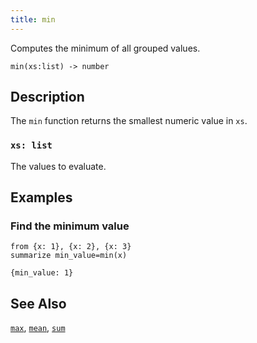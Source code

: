 ```yaml
---
title: min
---
```


Computes the minimum of all grouped values.

```tql
min(xs:list) -> number
```

## Description

The `min` function returns the smallest numeric value in `xs`.

### `xs: list`

The values to evaluate.

## Examples

### Find the minimum value

```tql
from {x: 1}, {x: 2}, {x: 3}
summarize min_value=min(x)
```

```tql
{min_value: 1}
```

## See Also

[`max`](max), [`mean`](mean), [`sum`](sum)
